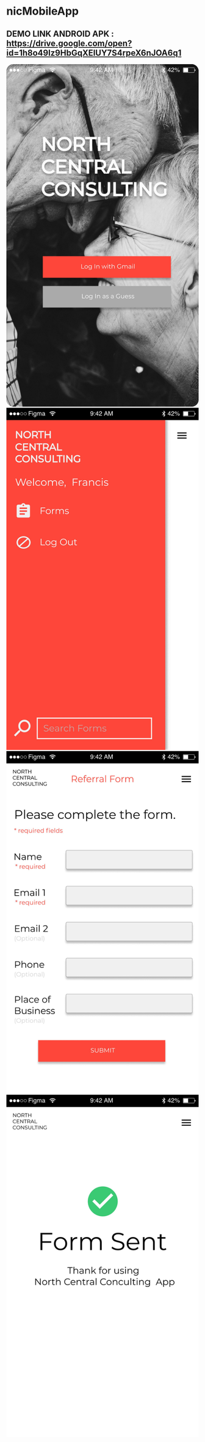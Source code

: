 # nicMobileApp
## DEMO LINK ANDROID APK : https://drive.google.com/open?id=1h8o49Iz9HbGqXEIUY7S4rpeX6nJOA6q1
![alt 0001.jpg](./src/assets/0001.jpg)
![alt 0001.jpg](./src/assets/0002.jpg)
![alt 0001.jpg](./src/assets/0003.jpg)
![alt 0001.jpg](./src/assets/0004.jpg)

